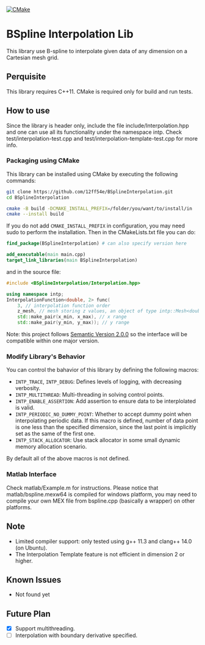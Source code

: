 [![CMake](https://github.com/12ff54e/BSplineInterpolation/actions/workflows/cmake.yml/badge.svg?branch=main)](https://github.com/12ff54e/BSplineInterpolation/actions/workflows/cmake.yml)

# BSpline Interpolation Lib

This library use B-spline to interpolate given data of any dimension on a Cartesian mesh grid.

## Perquisite

This library requires C++11. CMake is required only for build and run tests.

## How to use

Since the library is header only, include the file include/Interpolation.hpp and one can use all its functionality under the namespace intp. Check test/interpolation-test.cpp and test/interpolation-template-test.cpp for more info.

### Packaging using CMake

This library can be installed using CMake by executing the following commands:
```bash
git clone https://github.com/12ff54e/BSplineInterpolation.git
cd BSplineInterpolation

cmake -B build -DCMAKE_INSTALL_PREFIX=/folder/you/want/to/install/in
cmake --install build
```
If you do not add `CMAKE_INSTALL_PREFIX` in configuration, you may need sudo to perform the installation. Then in the CMakeLists.txt file you can do:
```cmake
find_package(BSplineInterpolation) # can also specify version here

add_executable(main main.cpp)
target_link_libraries(main BSplineInterpolation)
```
and in the source file:
```cpp
#include <BSplineInterpolation/Interpolation.hpp>

using namespace intp;
InterpolationFunction<double, 2> func(
    3, // interpolation function order
    z_mesh, // mesh storing z values, an object of type intp::Mesh<double, 2>
    std::make_pair(x_min, x_max), // x range
    std::make_pair(y_min, y_max)); // y range
```
Note: this project follows [Semantic Version 2.0.0](https://semver.org/) so the interface will be compatible within one major version.

### Modify Library's Behavior

You can control the bahavior of this library by defining the following macros:

- `INTP_TRACE`, `INTP_DEBUG`: Defines levels of logging, with decreasing verbosity.
- `INTP_MULTITHREAD`: Multi-threading in solving control points.
- `INTP_ENABLE_ASSERTION`: Add assertion to ensure data to be interplolated is valid.
- `INTP_PERIODIC_NO_DUMMY_POINT`: Whether to accept dummy point when interpolating periodic data. If this macro is defined, number of data point is one less than the specified dimension, since the last point is implicitly set as the same of the first one.
- `INTP_STACK_ALLOCATOR`: Use stack allocator in some small dynamic memory allocation scenario.

By default all of the above macros is not defined.

### Matlab Interface

Check matlab/Example.m for instructions. Please notice that matlab/bspline.mexw64 is compiled for windows platform, you may need to compile your own MEX file from bspline.cpp (basically a wrapper) on other platforms.

## Note

- Limited compiler support: only tested using g++ 11.3 and clang++ 14.0 (on Ubuntu).
- The Interpolation Template feature is not efficient in dimension 2 or higher.

## Known Issues

- Not found yet

## Future Plan

- [x] Support multithreading.
- [ ] Interpolation with boundary derivative specified.
